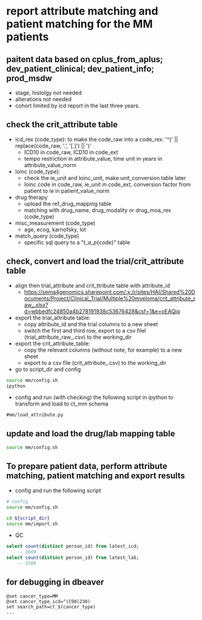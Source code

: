# report attribute matching and patient matching for the MM patients

## paitent data based on cplus_from_aplus; dev_patient_clinical; dev_patient_info; prod_msdw
* stage, histolgy not needed
* alterations not needed
* cohort limited by icd report in the last three years.

## check the crit_attribute table
* icd_rex (code_type): to make the code_raw into a code_rex: '^(' || replace(code_raw, '.', '[.]') || ')'
    * ICD10 in code_raw, ICD10 in code_ext
    * tempo restriction in attribute_value, time unit in years in attribute_value_norm
* loinc (code_type):
    * check the ie_unit and loinc_unit, make unit_conversion table later
    * loinc code in code_raw, ie_unit in code_ext, conversion factor from patient to ie in patient_value_norm
* drug therapy
    * upload the ref_drug_mapping table
    * matching with drug_name, drug_modality or drug_moa_rex (code_type)
* misc_measurement (code_type)
    * age, ecog, karnofsky, lot
* match_query (code_type)
    * specific sql query to a "_t_a_p_{code}" table

## check, convert and load the trial/crit_attribute table
* align then trial_attribute and crit_ttribute table with attribute_id
    * https://sema4genomics.sharepoint.com/:x:/r/sites/HAI/Shared%20Documents/Project/Clinical_Trial/Multiple%20myeloma/crit_attribute_raw_.xlsx?d=wbbedfc24850a4b278191938c53676428&csf=1&e=oEAQjq
* export the trial_attribute table: 
    * copy attribute_id and the trial columns to a new sheet
    * switch the first and third row, export to a csv filel (trial_attribute_raw_.csv) to the working_dir
* export the crit_attribute_table:
    * copy the relevant columns (without note, for example) to a new sheet
    * export to a csv file (crit_attribute_.csv) to the working_dir
* go to script_dir and config
```bash
source mm/config.sh
ipython
```
* config and run (with checking) the following script in ipython to transform and load to ct_mm schema
```ipython
#mm/load_attribute.py
```
## update and load the drug/lab mapping table
```bash
source mm/config.sh
```
## To prepare patient data, perform attribute matching, patient matching and export results
* config and run the following script
```bash
# config
source mm/config.sh

cd ${script_dir}
source mm/import.sh
```
* QC
```sql
select count(distinct person_id) from latest_icd; 
    -- 3669
select count(distinct person_id) from latest_lab;
    -- 3569
```
## for debugging in dbeaver
```
@set cancer_type=MM
@set cancer_type_icd=^(C90|230)
set search_path=ct_$(cancer_type)
...
```
